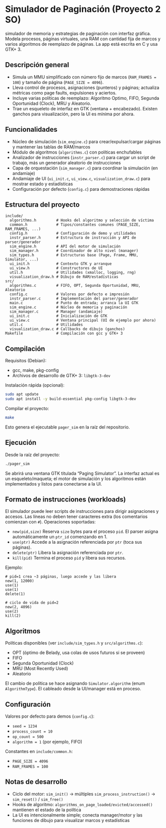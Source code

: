 # Simulador de Paginación (Proyecto 2 SO)

simulador de memoria y estrategias de paginación con interfaz gráfica. Modela procesos, páginas virtuales, una RAM con cantidad fija de marcos y varios algoritmos de reemplazo de páginas. La app está escrita en C y usa GTK+ 3.

## Descripción general

- Simula un MMU simplificado con número fijo de marcos (`RAM_FRAMES = 100`) y tamaño de página (`PAGE_SIZE = 4096`).
- Lleva control de procesos, asignaciones (punteros) y páginas; actualiza métricas como page faults, expulsiones y aciertos.
- Incluye varias políticas de reemplazo: Algoritmo Optimo, FIFO, Segunda Oportunidad (Clock), MRU y Aleatorio.
- Trae un esqueleto de interfaz en GTK (ventana + encabezado). Existen ganchos para visualización, pero la UI es mínima por ahora.

## Funcionalidades

- Núcleo de simulación (`sim_engine.c`) para crear/expulsar/cargar páginas y mantener las tablas de RAM/marcos
- Módulo de algoritmos (`algorithms.c`) con políticas enchufables
- Analizador de instrucciones (`instr_parser.c`) para cargar un script de trabajo, más un generador aleatorio de instrucciones
- Capa de orquestación (`sim_manager.c`) para coordinar la simulación (en andamiaje)
- Andamiaje de UI (`ui_init.c`, `ui_view.c`, `visualization_draw.c`) para mostrar estado y estadísticas
- Configuración por defecto (`config.c`) para demostraciones rápidas

## Estructura del proyecto

```
include/
  algorithms.h         # Hooks del algoritmo y selección de víctima
  common.h             # Tipos/constantes comunes (PAGE_SIZE, RAM_FRAMES, ...)
  config.h             # Configuración de demo y utilidades
  instr_parser.h       # Estructura de instrucción y API de parser/generador
  sim_engine.h         # API del motor de simulación
  sim_manager.h        # Coordinador de alto nivel (manager)
  sim_types.h          # Estructuras base (Page, Frame, MMU, Simulator, ...)
  ui_init.h            # Contexto GTK y arranque
  ui_view.h            # Constructores de UI
  util.h               # Utilidades (xmalloc, logging, rng)
  visualization_draw.h # Dibujo de RAM/estadísticas
src/
  algorithms.c         # FIFO, OPT, Segunda Oportunidad, MRU, Aleatorio
  config.c             # Valores por defecto e impresión
  instr_parser.c       # Implementación del parser/generador
  main.c               # Punto de entrada; arranca la UI GTK
  sim_engine.c         # Núcleo de memoria y paginación
  sim_manager.c        # Manager (andamiaje)
  ui_init.c            # Inicialización de GTK
  ui_view.c            # Ventana principal (UI de ejemplo por ahora)
  util.c               # Utilidades
  visualization_draw.c # Callbacks de dibujo (ganchos)
Makefile               # Compilación con gcc y GTK+ 3
```

## Compilación

Requisitos (Debian):
- gcc, make, pkg-config
- Archivos de desarrollo de GTK+ 3: `libgtk-3-dev`

Instalación rápida (opcional):

```bash
sudo apt update
sudo apt install -y build-essential pkg-config libgtk-3-dev
```

Compilar el proyecto:

```bash
make
```

Esto genera el ejecutable `pager_sim` en la raíz del repositorio.

## Ejecución

Desde la raíz del proyecto:

```bash
./pager_sim
```

Se abrirá una ventana GTK titulada “Paging Simulator”. La interfaz actual es un esqueleto/maqueta; el motor de simulación y los algoritmos están implementados y listos para conectarse a la UI.

## Formato de instrucciones (workloads)

El simulador puede leer scripts de instrucciones para dirigir asignaciones y accesos. Las líneas no deben tener caracteres extra (los comentarios comienzan con `#`). Operaciones soportadas:

- `new(pid,size)`  Reserva `size` bytes para el proceso `pid`. El parser asigna automáticamente un `ptr_id` comenzando en 1.
- `use(ptr)`       Accede a la asignación referenciada por `ptr` (toca sus páginas).
- `delete(ptr)`    Libera la asignación referenciada por `ptr`.
- `kill(pid)`      Termina el proceso `pid` y libera sus recursos.

Ejemplo:

```
# pid=1 crea ~3 páginas, luego accede y las libera
new(1, 12000)
use(1)
use(1)
delete(1)

# ciclo de vida de pid=2
new(2, 4096)
use(2)
kill(2)
```

## Algoritmos

Políticas disponibles (ver `include/sim_types.h` y `src/algorithms.c`):
- OPT (óptimo de Belady, usa colas de usos futuros si se proveen)
- FIFO
- Segunda Oportunidad (Clock)
- MRU (Most Recently Used)
- Aleatorio

El cambio de política se hace asignando `Simulator.algorithm` (enum `AlgorithmType`). El cableado desde la UI/manager está en proceso.

## Configuración

Valores por defecto para demos (`config.c`):
- `seed = 1234`
- `process_count = 10`
- `op_count = 500`
- `algorithm = 1` (por ejemplo, FIFO)

Constantes en `include/common.h`:
- `PAGE_SIZE = 4096`
- `RAM_FRAMES = 100`

## Notas de desarrollo

- Ciclo del motor: `sim_init()` → múltiples `sim_process_instruction()` → `sim_reset()` / `sim_free()`
- Hooks de algoritmo: `algorithms_on_page_loaded/evicted/accessed()` mantienen el estado de la política
- La UI es intencionalmente simple; conecta manager/motor y las funciones de dibujo para visualizar marcos y estadísticas
